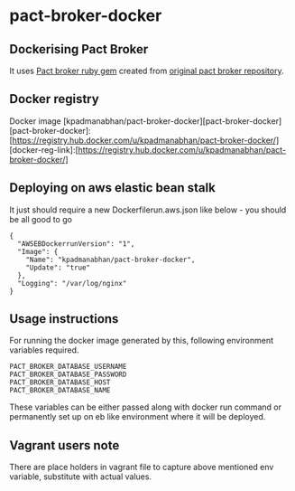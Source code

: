 # pact-broker-docker

## Dockerising Pact Broker

It uses [Pact broker ruby gem][pactbroker-gem] created from [original pact broker repository][bs-pack_broker].

[bs-pack_broker]: [https://github.com/bethesque/pact_broker]
[pactbroker-gem]: [https://rubygems.org/gems/pact_broker]

## Docker registry
Docker image [kpadmanabhan/pact-broker-docker][pact-broker-docker]
[pact-broker-docker]:[https://registry.hub.docker.com/u/kpadmanabhan/pact-broker-docker/]
[docker-reg-link]:[https://registry.hub.docker.com/u/kpadmanabhan/pact-broker-docker/]

## Deploying on aws elastic bean stalk

It just should require a new Dockerfilerun.aws.json like below -  you should be all good to go

```
{
  "AWSEBDockerrunVersion": "1",
  "Image": {
    "Name": "kpadmanabhan/pact-broker-docker",
    "Update": "true"
  },
  "Logging": "/var/log/nginx"
}
```

## Usage instructions
For running the docker image generated by this, following environment variables required.

```
PACT_BROKER_DATABASE_USERNAME
PACT_BROKER_DATABASE_PASSWORD
PACT_BROKER_DATABASE_HOST
PACT_BROKER_DATABASE_NAME
```

These variables can be either passed along with docker run command or permanently set up on eb like environment where it will be deployed.

## Vagrant users note

There are place holders in vagrant file to capture above mentioned env variable, substitute with actual values.
